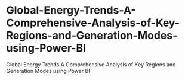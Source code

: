 # Global-Energy-Trends-A-Comprehensive-Analysis-of-Key-Regions-and-Generation-Modes-using-Power-BI
Global Energy Trends A Comprehensive Analysis of Key Regions and Generation Modes using Power BI
